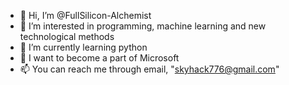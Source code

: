 - 👋 Hi, I’m @FullSilicon-Alchemist
- 👀 I’m interested in programming, machine learning and new technological methods
- 🌱 I’m currently learning python
- 💞️ I want to become a part of Microsoft
- 📫 You can reach me through email, "skyhack776@gmail.com"
